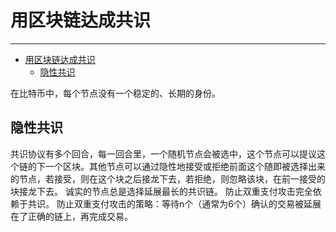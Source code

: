 <!--
 * @Author: ZhXZhao
 * @Date: 2020-02-09 15:44:07
 * @LastEditors  : ZhXZhao
 * @LastEditTime : 2020-02-09 19:05:24
 * @Description: 
 -->
# 用区块链达成共识

---

- [用区块链达成共识](#%e7%94%a8%e5%8c%ba%e5%9d%97%e9%93%be%e8%be%be%e6%88%90%e5%85%b1%e8%af%86)
  - [隐性共识](#%e9%9a%90%e6%80%a7%e5%85%b1%e8%af%86)

在比特币中，每个节点没有一个稳定的、长期的身份。

## 隐性共识

共识协议有多个回合，每一回合里，一个随机节点会被选中，这个节点可以提议这个链的下一个区块。其他节点可以通过隐性地接受或拒绝前面这个随即被选择出来的节点，若接受，则在这个块之后接龙下去，若拒绝，则忽略该块，在前一接受的块接龙下去。
诚实的节点总是选择延展最长的共识链。
防止双重支付攻击完全依赖于共识。
防止双重支付攻击的策略：等待n个（通常为6个）确认的交易被延展在了正确的链上，再完成交易。

